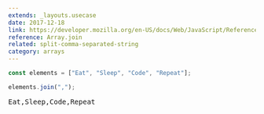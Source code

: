 ```yaml
---
extends: _layouts.usecase
date: 2017-12-18
link: https://developer.mozilla.org/en-US/docs/Web/JavaScript/Reference/Global_Objects/Array/join
reference: Array.join
related: split-comma-separated-string
category: arrays
---
```


```javascript
const elements = ["Eat", "Sleep", "Code", "Repeat"];

elements.join(",");
```

<pre class="output">
Eat,Sleep,Code,Repeat
</pre>
